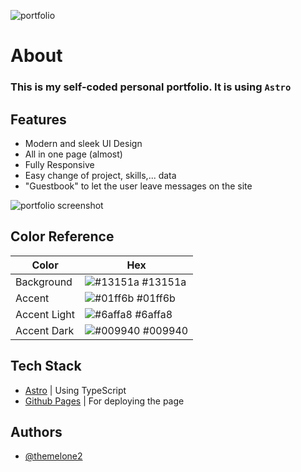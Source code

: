 
![portfolio](https://socialify.git.ci/TheMelone2/portfolio/image?description=1&descriptionEditable=My%20personal%20portfolio%3B%20made%20using%20Astro&font=Rokkitt&language=1&name=1&owner=1&pattern=Charlie%20Brown&theme=Dark)

# About
### This is my self-coded personal portfolio. It is using **`Astro`**

## Features

- Modern and sleek UI Design
- All in one page (almost)
- Fully Responsive
- Easy change of project, skills,... data
- "Guestbook" to let the user leave messages on the site



![portfolio screenshot](https://themelone2.github.io/portfolio/PersonalPortfolio.png)

## Color Reference

| Color             | Hex                                                                |
| ----------------- | ------------------------------------------------------------------ |
| Background | ![#13151a](https://via.placeholder.com/10/13151a?text=+) #13151a |
| Accent | ![#01ff6b](https://via.placeholder.com/10/01ff6b?text=+) #01ff6b |
| Accent Light | ![#6affa8](https://via.placeholder.com/10/6affa8?text=+) #6affa8 |
| Accent Dark | ![#009940](https://via.placeholder.com/10/009940?text=+) #009940 |


## Tech Stack

- [Astro](https://astro.build) | Using TypeScript
- [Github Pages](https://pages.github.com) | For deploying the page


## Authors

- [@themelone2](https://www.github.com/themelone2)

